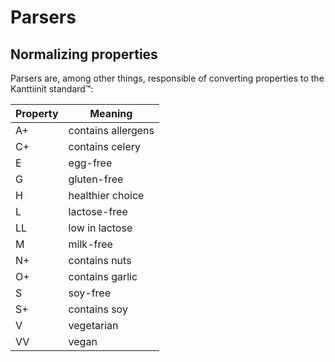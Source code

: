 # Parsers

## Normalizing properties
Parsers are, among other things, responsible of converting properties to the Kanttiinit standard™️:

|Property|Meaning|
|--------|-------|
|A+|contains allergens|
|C+|contains celery|
|E|egg-free|
|G|gluten-free|
|H|healthier choice|
|L|lactose-free|
|LL|low in lactose|
|M|milk-free|
|N+|contains nuts|
|O+|contains garlic|
|S|soy-free|
|S+|contains soy|
|V|vegetarian|
|VV|vegan|
